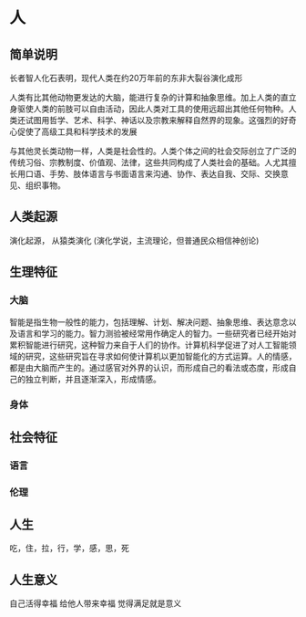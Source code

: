 # 人
## 简单说明
长者智人化石表明，现代人类在约20万年前的东非大裂谷演化成形

人类有比其他动物更发达的大脑，能进行复杂的计算和抽象思维。加上人类的直立身驱使人类的前肢可以自由活动，因此人类对工具的使用远超出其他任何物种。人类还试图用哲学、艺术、科学、神话以及宗教来解释自然界的现象。这强烈的好奇心促使了高级工具和科学技术的发展

与其他灵长类动物一样，人类是社会性的。人类个体之间的社会交际创立了广泛的传统习俗、宗教制度、价值观、法律，这些共同构成了人类社会的基础。人尤其擅长用口语、手势、肢体语言与书面语言来沟通、协作、表达自我、交际、交换意见、组织事物。


## 人类起源
演化起源， 从猿类演化 (演化学说，主流理论，但普通民众相信神创论)

## 生理特征

### 大脑 ###

智能是指生物一般性的能力，包括理解、计划、解决问题、抽象思维、表达意念以及语言和学习的能力。智力测验被经常用作确定人的智力。一些研究者已经开始对累积智能进行研究，这种智力来自于人们的协作。计算机科学促进了对人工智能领域的研究，这些研究旨在寻求如何使计算机以更加智能化的方式运算。人的情感，都是由大脑而产生的。通过感官对外界的认识，而形成自己的看法或态度，形成自己的独立判断，并且逐渐深入，形成情感。

### 身体 ###

## 社会特征
### 语言 
### 伦理

## 人生
吃，住，拉，行，学，感，思，死

## 人生意义
自己活得幸福
给他人带来幸福
觉得满足就是意义
